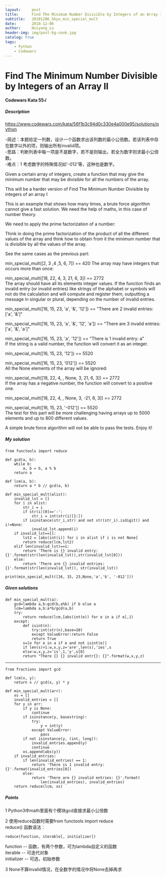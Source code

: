 ```yaml
---
layout:     post
title:      Find The Minimum Number Divisible by Integers of an Array II
subtitle:   20181206_5kyu_min_special_mult
date:       2018-12-06
author:     Huiyang_Lu
header-img: img/post-bg-cook.jpg
catalog: true
tags:
    - Python
    - Codewars
---
```

# Find The Minimum Number Divisible by Integers of an Array II
#### Codewars Kata 55√
##### Description  
https://www.codewars.com/kata/56f1b3c94d0c330e4a000e95/solutions/python
  
-简述：本题给定一列数，设计一个函数求出该列数的最小公倍数。若该列表中存在数字以外的项，则输出所有invalid项。  
-思路：判断列表中每一项是不是数字，若不是则输出，若全为数字则求最小公倍数。  
-难点：1 考虑数字的特殊情况如'-012'等，这种也是数字。  

Given a certain array of integers, create a function that may give the minimum number that may be divisible for all the numbers of the array.
  
This will be a harder version of Find The Minimum Number Divisible by integers of an array I
  
This is an example that shows how many times, a brute force algorithm cannot give a fast solution. We need the help of maths, in this case of number theory.
  
We need to apply the prime factorization of a number:
  
Think in doing the prime factorization of the product of all the different values of the array and think how to obtain from it the minimum number that is divisible by all the values of the array.
  
See the same cases as the previous part:
  
min_special_mult([2, 3 ,4 ,5, 6, 7]) == 420
The array may have integers that occurs more than once:
  
min_special_mult([18, 22, 4, 3, 21, 6, 3]) == 2772  
The array should have all its elements integer values. If the function finds an invalid entry (or invalid entries) like strings of the alphabet or symbols will not do the calculation and will compute and register them, outputting a message in singular or plural, depending on the number of invalid entries.
  
min_special_mult([16, 15, 23, 'a', '&', '12']) == "There are 2 invalid entries: ['a', '&']"
  
min_special_mult([16, 15, 23, 'a', '&', '12', 'a']) == "There are 3 invalid entries: ['a', '&', 'a']"
  
min_special_mult([16, 15, 23, 'a', '12']) == "There is 1 invalid entry: a"  
If the string is a valid number, the function will convert it as an integer.
  
min_special_mult([16, 15, 23, '12']) == 5520

min_special_mult([16, 15, 23, '012']) == 5520  
All the None elements of the array will be ignored:  

min_special_mult([18, 22, 4, , None, 3, 21, 6, 3]) == 2772  
If the array has a negative number, the function will convert to a positive one.  
  
min_special_mult([18, 22, 4, , None, 3, -21, 6, 3]) == 2772  
  
min_special_mult([16, 15, 23, '-012']) == 5520  
The test for this part will be more challenging having arrays up to 5000 elements and up to 800 different values.  
  
A simple brute force algorithm will not be able to pass the tests. Enjoy it!  

##### My solution
    from functools import reduce

    def gcd(a, b):
        while b:
            a, b = b, a % b
        return a

    def lcm(a, b):
        return a * b // gcd(a, b)

    def min_special_mult(alist):
        invalid_lst = []
        for i in alist:
            str_i = i
            if str(i)[0]=='-':
                str_i = int(str(i)[1:])
            if isinstance(str_i,str) and not str(str_i).isdigit() and i!=None:
                invalid_lst.append(i)
        if invalid_lst==[]:
            lst2 = [abs(int(i)) for i in alist if i is not None]
            return reduce(lcm,lst2)
        elif len(invalid_lst)==1:
            return 'There is {} invalid entry: {}'.format(str(len(invalid_lst)),str(invalid_lst[0]))
        else:
            return 'There are {} invalid entries: {}'.format(str(len(invalid_lst)), str(invalid_lst))

    print(min_special_mult([16, 15, 23,None,'a','b', '-012']))

##### Given solutions
    def min_special_mult(a):
        gcd=lambda a,b:gcd(b,a%b) if b else a
        lcm=lambda a,b:a*b/gcd(a,b)
        try:
            return reduce(lcm,[abs(int(e)) for e in a if e],1)
        except:
            def isint(n):
                try:int(str(n),base=10)
                except ValueError:return False
                return True
            s=[e for e in a if e and not isint(e)]
            if len(s)>1:w,x,y,z='are',len(s),'ies',s
            else:w,x,y,z='is',1,'y',s[0]
            return "There {} {} invalid entr{}: {}".format(w,x,y,z)

---
    from fractions import gcd

    def lcm(x, y):
        return x // gcd(x, y) * y

    def min_special_mult(arr):
        xs = []
        invalid_entries = []
        for y in arr:
            if y is None:
                continue
            if isinstance(y, basestring):
                try:
                    y = int(y)
                except ValueError:
                    pass
            if not isinstance(y, (int, long)):
                invalid_entries.append(y)
                continue
            xs.append(abs(y))
        if invalid_entries:
            if len(invalid_entries) == 1:
                return 'There is 1 invalid entry: {}'.format(invalid_entries[0])
            else:
                return 'There are {} invalid entries: {}'.format(
                    len(invalid_entries), invalid_entries)
        return reduce(lcm, xs)

##### Points   
1 Python3中math里面有个模块gcd直接求最小公倍数
  
2 使用reduce函数时需要from functools import reduce  
reduce() 函数语法：  

    reduce(function, iterable[, initializer])

function -- 函数，有两个参数，可为lambda自定义的函数  
iterable -- 可迭代对象  
initializer -- 可选，初始参数  
  
3 None不算invalid情况，在全数字的情况中将None去掉再求  
